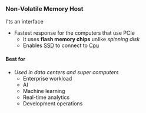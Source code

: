 ### Non-Volatile Memory Host 
I'ts an interface
- Fastest response for the computers that use PCIe
	- It uses **flash memory chips** unlike *spinning disk*
	- Enables  [SSD](/SSD.md) to connect  to [Cpu](/obisdian_ntoes/notes_obsidian/Linux/Kernel/Cpu.md) 


#### Best for 
- *Used in data centers and super computers*
	- Enterprise workload 
	- AI
	- Machine learning 
	- Real-time analytics 
	- Development operations